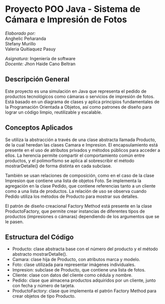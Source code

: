 # Proyecto POO Java - Sistema de Cámara e Impresión de Fotos

*Elaborado por:*  
Anghelic Peñaranda  
Stefany Murillo  
Valeria Quitiaquez Pasuy  

*Asignatura:* Ingeniería de software  
*Docente:* Jhon Haide Cano Beltran  

## Descripción General

Este proyecto es una simulación en Java que representa el pedido de productos tecnológicos como cámaras o servicios de impresión de fotos. Está basado en un diagrama de clases y aplica principios fundamentales de la Programación Orientada a Objetos, así como patrones de diseño para lograr un código limpio, reutilizable y escalable.

## Conceptos Aplicados

Se utiliza la abstracción a través de una clase abstracta llamada Producto, de la cual heredan las clases Camara e Impresion. El encapsulamiento está presente en el uso de atributos privados y métodos públicos para acceder a ellos. La herencia permite compartir el comportamiento común entre productos, y el polimorfismo se aplica al sobrescribir el método mostrarDetalle() de forma distinta en cada subclase.

También se usan relaciones de composición, como en el caso de la clase Impresion que contiene una lista de objetos Foto. Se implementa la agregación en la clase Pedido, que contiene referencias tanto a un cliente como a una lista de productos. La relación de uso se observa cuando Pedido utiliza los métodos de Producto para mostrar sus detalles.

El patrón de diseño creacional Factory Method está presente en la clase ProductoFactory, que permite crear instancias de diferentes tipos de productos (impresiones o cámaras) dependiendo de los argumentos que se le pasen.

## Estructura del Código

- Producto: clase abstracta base con el número del producto y el método abstracto mostrarDetalle().
- Camara: clase hija de Producto, con atributos marca y modelo.
- Foto: clase utilizada para representar imágenes individuales.
- Impresion: subclase de Producto, que contiene una lista de fotos.
- Cliente: clase con datos del cliente como cédula y nombre.
- Pedido: clase que almacena productos adquiridos por un cliente, junto con fecha y número de tarjeta.
- ProductoFactory: clase que implementa el patrón Factory Method para crear objetos de tipo Producto.
